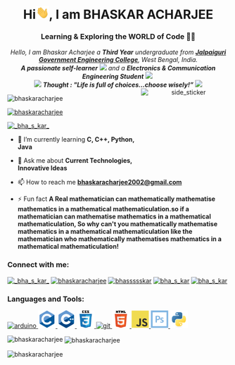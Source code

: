 <h1 align="center">Hi<img src="https://raw.githubusercontent.com/ABSphreak/ABSphreak/master/gifs/Hi.gif" width="30px">, I am BHASKAR ACHARJEE </h1>

<h3 align="center">Learning & Exploring the WORLD of Code 👨‍💻</h3>
<p align="center">
  <em>
    Hello, I am Bhaskar Acharjee a <b>Third Year</b> undergraduate from <a href="https://jgec.ac.in"> <b>Jalpaiguri Government Engineering College</b></a>, West Bengal, India. <br>
    <b>A passionate self-learner</b> <img src="https://github.com/TheDudeThatCode/TheDudeThatCode/blob/master/Assets/Developer.gif" width="30px"> and a <b>Electronics & Communication Engineering Student</b>&nbsp;<img src="https://github.com/TheDudeThatCode/TheDudeThatCode/blob/master/Assets/Designer.gif" width="36px">&nbsp </em> 
  <br>
  <img src="https://media.giphy.com/media/gH3LO09IOiZIqePwv9/giphy.gif" width="50" /> <b><i align="center">Thought : "Life is full of choices…choose wisely!”</i></b> <img src="https://media.giphy.com/media/qjqUcgIyRjsl2/giphy.gif" width="50" />

<img align="right" width=200px height=200px alt="side_sticker" src="https://media.giphy.com/media/TEnXkcsHrP4YedChhA/giphy.gif" />

<p align="left"> <img src="https://komarev.com/ghpvc/?username=bhaskaracharjee&label=Profile%20views&color=0e75b6&style=flat" alt="bhaskaracharjee" /> 

<p align="left"> <a href="https://github.com/ryo-ma/github-profile-trophy"><img src="https://github-profile-trophy.vercel.app/?username=bhaskaracharjee" alt="bhaskaracharjee" /></a> 
<p align="left"> <a href="https://twitter.com/_bha_s_kar_" target="blank"><img src="https://img.shields.io/twitter/follow/_bha_s_kar_?logo=twitter&style=for-the-badge" alt="_bha_s_kar_" /></a> 

- 🌱 I’m currently learning **C, C++, Python, Java**

- 💬 Ask me about **Current Technologies, Innovative Ideas**

- 📫 How to reach me **bhaskaracharjee2002@gmail.com**

- ⚡ Fun fact **A Real mathematician can mathematically mathematise mathematics in a mathematical mathematiculation.so if a mathematician can mathematise mathematics in a mathematical mathematiculation, So why can't you mathematically mathematise mathematics in a mathematical mathematiculation like the mathematician who mathematically mathematises mathematics in a mathematical mathematiculation!**

<h3 align="left">Connect with me:</h3>
<p align="left">
<a href="https://twitter.com/_bha_s_kar_" target="blank"><img align="center" src="https://raw.githubusercontent.com/rahuldkjain/github-profile-readme-generator/master/src/images/icons/Social/twitter.svg" alt="_bha_s_kar_" height="30" width="40" /></a>
<a href="https://linkedin.com/in/bhaskar-acharjee" target="blank"><img align="center" src="https://raw.githubusercontent.com/rahuldkjain/github-profile-readme-generator/master/src/images/icons/Social/linked-in-alt.svg" alt="bhaskaracharjee" height="30" width="40" /></a>
<a href="https://instagram.com/bhassssskar" target="blank"><img align="center" src="https://raw.githubusercontent.com/rahuldkjain/github-profile-readme-generator/master/src/images/icons/Social/instagram.svg" alt="bhassssskar" height="30" width="40" /></a>
<a href="https://www.codechef.com/users/bha_s_kar" target="blank"><img align="center" src="https://cdn.jsdelivr.net/npm/simple-icons@3.1.0/icons/codechef.svg" alt="bha_s_kar" height="30" width="40" /></a>
<a href="https://codeforces.com/profile/bha_s_kar" target="blank"><img align="center" src="https://cdn.jsdelivr.net/npm/simple-icons@3.0.1/icons/codeforces.svg" alt="bha_s_kar" height="30" width="40" /></a>
</p>

<h3 align="left">Languages and Tools:</h3>
<p align="left"> <a href="https://www.arduino.cc/" target="_blank"> <img src="https://cdn.worldvectorlogo.com/logos/arduino-1.svg" alt="arduino" width="40" height="40"/> </a> <a href="https://www.cprogramming.com/" target="_blank"> <img src="https://raw.githubusercontent.com/devicons/devicon/master/icons/c/c-original.svg" alt="c" width="40" height="40"/> </a> <a href="https://www.w3schools.com/cpp/" target="_blank"> <img src="https://raw.githubusercontent.com/devicons/devicon/master/icons/cplusplus/cplusplus-original.svg" alt="cplusplus" width="40" height="40"/> </a> <a href="https://www.w3schools.com/css/" target="_blank"> <img src="https://raw.githubusercontent.com/devicons/devicon/master/icons/css3/css3-original-wordmark.svg" alt="css3" width="40" height="40"/> </a> <a href="https://git-scm.com/" target="_blank"> <img src="https://www.vectorlogo.zone/logos/git-scm/git-scm-icon.svg" alt="git" width="40" height="40"/> </a> <a href="https://www.w3.org/html/" target="_blank"> <img src="https://raw.githubusercontent.com/devicons/devicon/master/icons/html5/html5-original-wordmark.svg" alt="html5" width="40" height="40"/> </a> <a href="https://developer.mozilla.org/en-US/docs/Web/JavaScript" target="_blank"> <img src="https://raw.githubusercontent.com/devicons/devicon/master/icons/javascript/javascript-original.svg" alt="javascript" width="40" height="40"/> </a> <a href="https://www.photoshop.com/en" target="_blank"> <img src="https://raw.githubusercontent.com/devicons/devicon/master/icons/photoshop/photoshop-line.svg" alt="photoshop" width="40" height="40"/> </a> <a href="https://www.python.org" target="_blank"> <img src="https://raw.githubusercontent.com/devicons/devicon/master/icons/python/python-original.svg" alt="python" width="40" height="40"/> </a> </p>

<p><img align="left" src="https://github-readme-stats.vercel.app/api/top-langs?username=bhaskaracharjee&show_icons=true&locale=en&layout=compact" alt="bhaskaracharjee" /></p>

<p>&nbsp;<img align="center" src="https://github-readme-stats.vercel.app/api?username=bhaskaracharjee&show_icons=true&locale=en" alt="bhaskaracharjee" /></p>

<p><img align="center" src="https://github-readme-streak-stats.herokuapp.com/?user=bhaskaracharjee&" alt="bhaskaracharjee" /></p>
